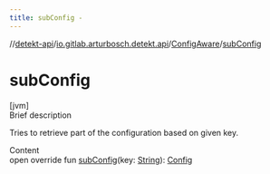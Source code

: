 ```yaml
---
title: subConfig -
---
```

//[detekt-api](../../index.md)/[io.gitlab.arturbosch.detekt.api](../index.md)/[ConfigAware](index.md)/[subConfig](sub-config.md)



# subConfig  
[jvm]  
Brief description  


Tries to retrieve part of the configuration based on given key.

  
Content  
open override fun [subConfig](sub-config.md)(key: [String](https://kotlinlang.org/api/latest/jvm/stdlib/kotlin/-string/index.html)): [Config](../-config/index.md)  



